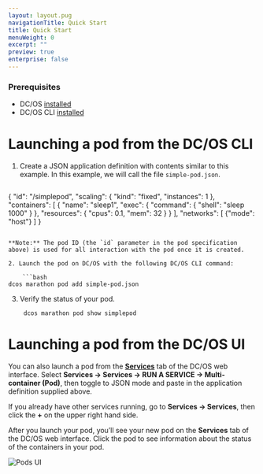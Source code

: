 ```yaml
---
layout: layout.pug
navigationTitle: Quick Start
title: Quick Start
menuWeight: 0
excerpt: ""
preview: true
enterprise: false
---
```

<!-- This source repo for this topic is https://github.com/dcos/dcos-docs -->

### Prerequisites

- DC/OS [installed](/1.10/installing/oss/)
- DC/OS CLI [installed](/1.10/cli/install/)

# Launching a pod from the DC/OS CLI

1. Create a JSON application definition with contents similar to this example. In this example, we will call the file `simple-pod.json`. <!-- Validated. JSH 9/30/16 -->
    
    ```json
{
    "id": "/simplepod",
    "scaling": { "kind": "fixed", "instances": 1 },
    "containers": [
        {
            "name": "sleep1",
            "exec": { "command": { "shell": "sleep 1000" } },
            "resources": { "cpus": 0.1, "mem": 32 }
        }
    ],
    "networks": [ {"mode": "host"} ]
}
```

**Note:** The pod ID (the `id` parameter in the pod specification above) is used for all interaction with the pod once it is created.

2. Launch the pod on DC/OS with the following DC/OS CLI command:
    
    ```bash
dcos marathon pod add simple-pod.json
```

3. Verify the status of your pod.
    
        dcos marathon pod show simplepod
        

# Launching a pod from the DC/OS UI

You can also launch a pod from the [**Services**](/1.10/gui/) tab of the DC/OS web interface. Select **Services -> Services -> RUN A SERVICE -> Multi-container (Pod)**, then toggle to JSON mode and paste in the application definition supplied above.

If you already have other services running, go to **Services -> Services**, then click the **+** on the upper right hand side.

After you launch your pod, you’ll see your new pod on the **Services** tab of the DC/OS web interface. Click the pod to see information about the status of the containers in your pod.

![Pods UI](/1.10/img/pods-service-dashboard.png)